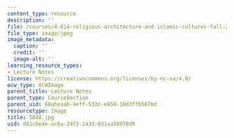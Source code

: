 ```yaml
---
content_type: resource
description: ''
file: /courses/4-614-religious-architecture-and-islamic-cultures-fall-2002/dd1cbe4eac6a24f21433831aa58978d9_5048.jpg
file_type: image/jpeg
image_metadata:
  caption: ''
  credit: ''
  image-alt: ''
learning_resource_types:
- Lecture Notes
license: https://creativecommons.org/licenses/by-nc-sa/4.0/
ocw_type: OCWImage
parent_title: Lecture Notes
parent_type: CourseSection
parent_uid: 68abeaab-4eff-532c-e858-18d3ffb567bd
resourcetype: Image
title: 5048.jpg
uid: dd1cbe4e-ac6a-24f2-1433-831aa58978d9
---
```

